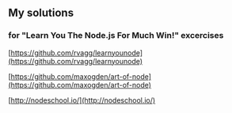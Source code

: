 ## My solutions

### for "Learn You The Node.js For Much Win!" excercises

[https://github.com/rvagg/learnyounode](https://github.com/rvagg/learnyounode)

[https://github.com/maxogden/art-of-node](https://github.com/maxogden/art-of-node)

[http://nodeschool.io/](http://nodeschool.io/)